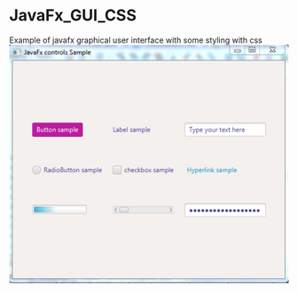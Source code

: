 # JavaFx_GUI_CSS
Example of javafx graphical user interface with some styling with css
![alt text](https://raw.githubusercontent.com/MoStEfA23/JavaFx_GUI_CSS/master/screenshot.PNG)

